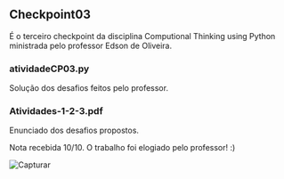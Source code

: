 ## Checkpoint03
É o terceiro checkpoint da disciplina Computional Thinking using Python ministrada pelo professor Edson de Oliveira.

### atividadeCP03.py
Solução dos desafios feitos pelo professor.

### Atividades-1-2-3.pdf
Enunciado dos desafios propostos.

Nota recebida 10/10. O trabalho foi elogiado pelo professor! :)

![Capturar](https://user-images.githubusercontent.com/101985616/206927361-15ea58f4-4ebc-4f3d-80e3-f1aab411f71e.jpg)
